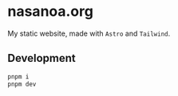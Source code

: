 # nasanoa.org

My static website, made with `Astro` and `Tailwind`.

## Development

```sh
pnpm i
pnpm dev
```

